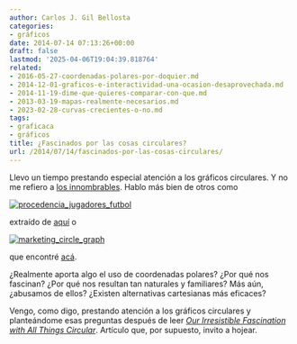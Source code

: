 ```yaml
---
author: Carlos J. Gil Bellosta
categories:
- gráficos
date: 2014-07-14 07:13:26+00:00
draft: false
lastmod: '2025-04-06T19:04:39.818764'
related:
- 2016-05-27-coordenadas-polares-por-doquier.md
- 2014-12-01-graficos-e-interactividad-una-ocasion-desaprovechada.md
- 2014-11-19-dime-que-quieres-comparar-con-que.md
- 2013-03-19-mapas-realmente-necesarios.md
- 2023-02-28-curvas-crecientes-o-no.md
tags:
- graficaca
- gráficos
title: ¿Fascinados por las cosas circulares?
url: /2014/07/14/fascinados-por-las-cosas-circulares/
---
```


Llevo un tiempo prestando especial atención a los gráficos circulares. Y no me refiero a [los innombrables](http://www.datanalytics.com/2011/03/02/1658/). Hablo más bien de otros como

[![procedencia_jugadores_futbol](/wp-uploads/2014/07/procedencia_jugadores_futbol.png#center)
](/wp-uploads/2014/07/procedencia_jugadores_futbol.png#center)

extraído de [aquí](http://blog.revolutionanalytics.com/2014/06/world-cup.html) o

[![marketing_circle_graph](/wp-uploads/2014/07/marketing_circle_graph.jpg)
](/wp-uploads/2014/07/marketing_circle_graph.jpg)

que encontré [acá](http://joelcadwell.blogspot.com.es/2014/06/identifying-pathways-in-consumer.html).

¿Realmente aporta algo el uso de coordenadas polares? ¿Por qué nos fascinan? ¿Por qué nos resultan tan naturales y familiares? Más aún, ¿abusamos de ellos? ¿Existen alternativas cartesianas más eficaces?

Vengo, como digo, prestando atención a los gráficos circulares y planteándome esas preguntas después de leer [_Our Irresistible Fascination with All Things Circular_](http://www.perceptualedge.com/articles/visual_business_intelligence/our_fascination_with_all_things_circular.pdf). Artículo que, por supuesto, invito a hojear.